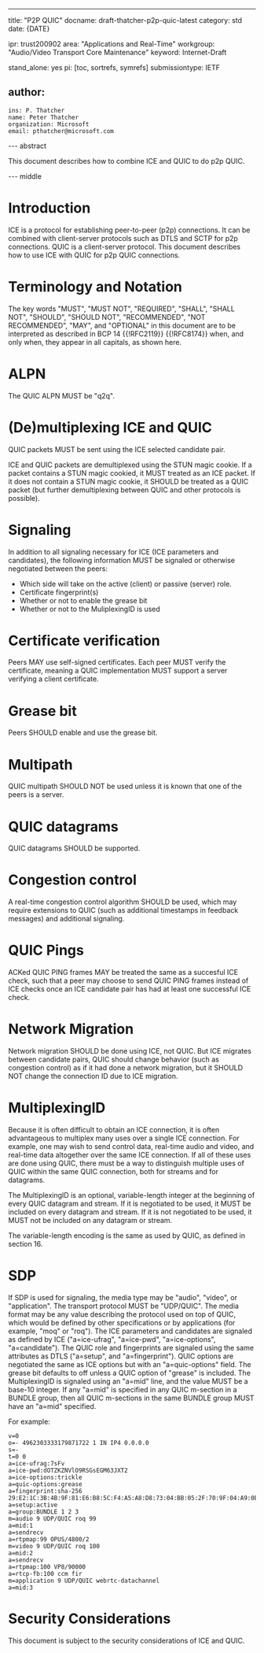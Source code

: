 ---
title: "P2P QUIC"
docname: draft-thatcher-p2p-quic-latest
category: std
date: {DATE}

ipr: trust200902
area: "Applications and Real-Time"
workgroup: "Audio/Video Transport Core Maintenance"
keyword: Internet-Draft

stand_alone: yes
pi: [toc, sortrefs, symrefs]
submissiontype: IETF

author:
 -
    ins: P. Thatcher
    name: Peter Thatcher
    organization: Microsoft
    email: pthatcher@microsoft.com

--- abstract

This document describes how to combine ICE and QUIC to do p2p QUIC.

--- middle

# Introduction

ICE is a protocol for establishing peer-to-peer (p2p) connections.
It can be combined with client-server protocols such as DTLS and SCTP for p2p connections.
QUIC is a client-server protocol.  This document describes how to use ICE with QUIC for p2p QUIC connections.

# Terminology and Notation

The key words "MUST", "MUST NOT", "REQUIRED", "SHALL", "SHALL NOT", "SHOULD",
"SHOULD NOT", "RECOMMENDED", "NOT RECOMMENDED", "MAY", and "OPTIONAL" in this
document are to be interpreted as described in BCP 14 {{!RFC2119}} {{!RFC8174}}
when, and only when, they appear in all capitals, as shown here.

# ALPN

The QUIC ALPN MUST be "q2q".

# (De)multiplexing ICE and QUIC

QUIC packets MUST be sent using the ICE selected candidate pair.

ICE and QUIC packets are demultiplexed using the STUN magic cookie.  If a packet contains a STUN magic cookied, it MUST treated as an ICE packet.
If it does not contain a STUN magic cookie, it SHOULD be treated as a QUIC packet (but further demultiplexing between QUIC and other protocols is possible).

# Signaling

In addition to all signaling necessary for ICE (ICE parameters and candidates), the following information MUST be signaled or otherwise negotiated between the peers:
- Which side will take on the active (client) or passive (server) role.
- Certificate fingerprint(s)
- Whether or not to enable the grease bit
- Whether or not to the MuliplexingID is used

# Certificate verification

Peers MAY use self-signed certificates.  Each peer MUST verify the certificate, meaning a QUIC implementation MUST support a server verifying a client certificate.

# Grease bit

Peers SHOULD enable and use the grease bit.

# Multipath

QUIC multipath SHOULD NOT be used unless it is known that one of the peers is a server.

# QUIC datagrams

QUIC datagrams SHOULD be supported.

# Congestion control

A real-time congestion control algorithm SHOULD be used, which may require extensions to QUIC (such as additional timestamps in feedback messages) and additional signaling.

# QUIC Pings

ACKed QUIC PING frames MAY be treated the same as a succesful ICE check, such that a peer may choose to send QUIC PING frames instead of ICE checks once an ICE candidate pair
has had at least one successful ICE check.

# Network Migration

Network migration SHOULD be done using ICE, not QUIC.  But ICE migrates between candidate pairs, QUIC should change behavior (such as congestion control) as if
it had done a network migration, but it SHOULD NOT change the connection ID due to ICE migration.

# MultiplexingID

Because it is often difficult to obtain an ICE connection, it is often advantageous to multiplex many uses over a single ICE connection.
For example, one may wish to send control data, real-time audio and video, and real-time data altogether over the same ICE connection.
If all of these uses are done using QUIC, there must be a way to distinguish multiple uses of QUIC within the same QUIC connection,
both for streams and for datagrams.

The MultiplexingID is an optional, variable-length integer at the beginning of every QUIC datagram and stream.  If it is negotiated to be used,
it MUST be included on every datagram and stream.  If it is not negotiated to be used, it MUST not be included on any datagram or stream.

The variable-length encoding is the same as used by QUIC, as defined in section 16.

# SDP

If SDP is used for signaling, the media type may be "audio", "video", or "application".
The transport protocol MUST be "UDP/QUIC".
The media format may be any value describing the protocol used on top of QUIC, which would be defined by other specifications or by applications (for example, "moq" or "roq").
The ICE parameters and candidates are signaled as defined by ICE ("a=ice-ufrag", "a=ice-pwd", "a=ice-options", "a=candidate").
The QUIC role and fingerprints are signaled using the same attributes as DTLS ("a=setup", and "a=fingerprint").
QUIC options are negotiated the same as ICE options but with an "a=quic-options" field.
The grease bit defaults to off unless a QUIC option of "grease" is included.
The MultiplexingID is signaled using an "a=mid" line, and the value MUST be a base-10 integer.  If any "a=mid" is specified in any QUIC m-section in a BUNDLE group, then all QUIC m-sections in the same BUNDLE group MUST have an "a=mid" specified.

For example:
```
v=0
o=- 4962303333179871722 1 IN IP4 0.0.0.0
s=-
t=0 0
a=ice-ufrag:7sFv
a=ice-pwd:dOTZKZNVlO9RSGsEGM63JXT2
a=ice-options:trickle
a=quic-options:grease
a=fingerprint:sha-256 29:E2:1C:3B:4B:9F:81:E6:B8:5C:F4:A5:A8:D8:73:04:BB:05:2F:70:9F:04:A9:0E:05:E9:26:33:E8:70:88:A2
a=setup:active
a=group:BUNDLE 1 2 3
m=audio 9 UDP/QUIC roq 99
a=mid:1
a=sendrecv
a=rtpmap:99 OPUS/4800/2
m=video 9 UDP/QUIC roq 100
a=mid:2
a=sendrecv
a=rtpmap:100 VP8/90000
a=rtcp-fb:100 ccm fir
m=application 9 UDP/QUIC webrtc-datachannel
a=mid:3
```

# Security Considerations

This document is subject to the security considerations of ICE and QUIC.
